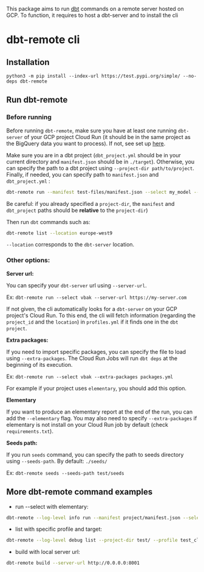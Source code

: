 This package aims to run [dbt][dbt-url] commands on a remote server hosted on GCP. To function, it requires to host a dbt-server and to install the cli

# dbt-remote cli

## Installation

```python3 -m pip install --index-url https://test.pypi.org/simple/ --no-deps dbt-remote ```

## Run dbt-remote

### Before running

Before running ```dbt-remote```, make sure you have at least one running ```dbt-server``` of your GCP project Cloud Run (it should be in the same project as the BigQuery data you want to process). If not, see set up [here](../api/README.md#dbt-server).

Make sure you are in a dbt project (```dbt_project.yml``` should be in your current directory and ```manifest.json``` should be in ```./target```). Otherwise, you can specify the path to a dbt project using ```--project-dir path/to/project```. Finally, if needed, you can specify path to ```manifest.json``` and ```dbt_project.yml``` : 

```sh
dbt-remote run --manifest test-files/manifest.json --select my_model --dbt_project test-files/dbt_project.yml
```

Be careful: if you already specified a ```project-dir```, the ```manifest``` and ```dbt_project``` paths should be **relative** to the ```project-dir```)



Then run ```dbt``` commands such as:
```sh 
dbt-remote list --location europe-west9
```

```--location``` corresponds to the ```dbt-server``` location.


### Other options:

**Server url:**

You can specify your ```dbt-server``` url using ```--server-url```.

Ex: ```dbt-remote run --select vbak --server-url https://my-server.com```

If not given, the cli automatically looks for a ```dbt-server``` on your GCP project's Cloud Run.
To this end, the cli will fetch information (regarding the ```project_id``` and the ```location```) in ```profiles.yml``` if it finds one in the ```dbt project```.


**Extra packages:**

If you need to import specific packages, you can specify the file to load using ```--extra-packages```. The Cloud Run Jobs will run ```dbt deps``` at the beginning of its execution.

Ex: ```dbt-remote run --select vbak --extra-packages packages.yml```

For example if your project uses ```elementary```, you should add this option.


**Elementary**

If you want to produce an elementary report at the end of the run, you can add the ```--elementary``` flag. You may also need to specify ```--extra-packages``` if elementary is not install on your Cloud Run job by default (check ```requirements.txt```).


**Seeds path:**

If you run ```seeds``` command, you can specify the path to seeds directory using ```--seeds-path```. By default: ```./seeds/```

Ex: ```dbt-remote seeds --seeds-path test/seeds```



## More dbt-remote command examples

- run --select with elementary: 

```sh
dbt-remote --log-level info run --manifest project/manifest.json --select vbak_dbt --dbt_project project/dbt_project.yml --extra-packages project/packages.yml --elementary
```


- list with specific profile and target: 

```sh
dbt-remote --log-level debug list --project-dir test/ --profile test_cloud_run --target dev
```


- build with local server url: 

```sh
dbt-remote build --server-url http://0.0.0.0:8001
```

[//]: #

   [git-repo-url]: <https://github.com/artefactory-fr/dbt-server>
   [dbt-url]: <https://www.getdbt.com/>